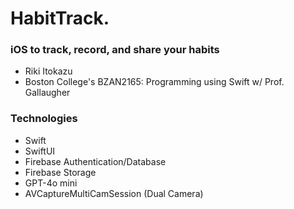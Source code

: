 # HabitTrack.
### iOS to track, record, and share your habits
- Riki Itokazu
- Boston College's BZAN2165: Programming using Swift w/ Prof. Gallaugher

### Technologies
- Swift
- SwiftUI
- Firebase Authentication/Database
- Firebase Storage
- GPT-4o mini
- AVCaptureMultiCamSession (Dual Camera)





